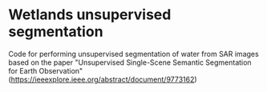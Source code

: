 # Wetlands unsupervised segmentation
Code for performing unsupervised segmentation of water from SAR images based on the paper "Unsupervised Single-Scene Semantic Segmentation for Earth Observation" (https://ieeexplore.ieee.org/abstract/document/9773162)